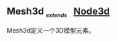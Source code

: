<style>
  sub > em {
    font-size: 12px;
    margin-right: 10px;
  }

  h5 {
    padding-top: 10px;
    border-top: dashed 1px #ddd;
  }
</style>

## Mesh3d <sub>_extends_</sub> [Node3d](zh-cn/api/ext3d/group3d)

Mesh3d定义一个3D模型元素。

